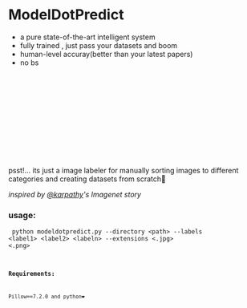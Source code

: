 # ModelDotPredict
- a pure state-of-the-art intelligent system
- fully trained , just pass your datasets and boom
- human-level accuray(better than your latest papers)
- no bs

<br/>
<br/>
<br/>
<br/>
<br/>
<br/>
<br/>
<br/>
<br/>
<br/>


psst!... its just a image labeler for manually sorting images to different categories and creating datasets from scratch🤫

*inspired by [@karpathy](https://github.com/karpathy)'s Imagenet story*

### usage:
<code> python modeldotpredict.py --directory &lt;path&gt; --labels &lt;label1&gt; &lt;label2&gt; &lt;labeln&gt; --extensions &lt;.jpg&gt; &lt;.png&gt; <code>

### Requirements:
Pillow==7.2.0 and python❤️️ 

